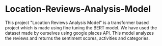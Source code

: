# Location-Reviews-Analysis-Model
This project "Location Reviews Analysis Model" is a transformer based project which is made using fine tuning the BERT model. We have used the dataset made by ourselves using google places API. This model analyzes the reviews and returns the sentiment scores, activities and categories.

